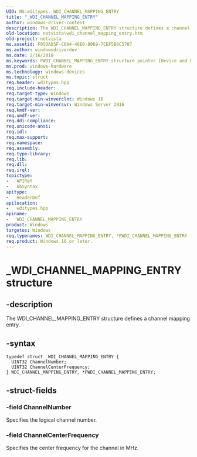 ```yaml
---
UID: NS:wditypes._WDI_CHANNEL_MAPPING_ENTRY
title: "_WDI_CHANNEL_MAPPING_ENTRY"
author: windows-driver-content
description: The WDI_CHANNEL_MAPPING_ENTRY structure defines a channel mapping entry.
old-location: netvista\wdi_channel_mapping_entry.htm
old-project: netvista
ms.assetid: F05DAD5F-C0A4-46E0-8069-7CEF5B6C5707
ms.author: windowsdriverdev
ms.date: 2/16/2018
ms.keywords: PWDI_CHANNEL_MAPPING_ENTRY structure pointer [Device and Driver Installation], PWDI_CHANNEL_MAPPING_ENTRY, wditypes/WDI_CHANNEL_MAPPING_ENTRY, wditypes/PWDI_CHANNEL_MAPPING_ENTRY, WDI_CHANNEL_MAPPING_ENTRY, netvista.wdi_channel_mapping_entry, *PWDI_CHANNEL_MAPPING_ENTRY, netvista.wifi_channel_mapping_entry, _WDI_CHANNEL_MAPPING_ENTRY, WDI_CHANNEL_MAPPING_ENTRY structure [Device and Driver Installation]
ms.prod: windows-hardware
ms.technology: windows-devices
ms.topic: struct
req.header: wditypes.hpp
req.include-header: 
req.target-type: Windows
req.target-min-winverclnt: Windows 10
req.target-min-winversvr: Windows Server 2016
req.kmdf-ver: 
req.umdf-ver: 
req.ddi-compliance: 
req.unicode-ansi: 
req.idl: 
req.max-support: 
req.namespace: 
req.assembly: 
req.type-library: 
req.lib: 
req.dll: 
req.irql: 
topictype:
-	APIRef
-	kbSyntax
apitype:
-	HeaderDef
apilocation:
-	wditypes.hpp
apiname:
-	WDI_CHANNEL_MAPPING_ENTRY
product: Windows
targetos: Windows
req.typenames: WDI_CHANNEL_MAPPING_ENTRY, *PWDI_CHANNEL_MAPPING_ENTRY
req.product: Windows 10 or later.
---
```


# _WDI_CHANNEL_MAPPING_ENTRY structure


## -description


The 
  WDI_CHANNEL_MAPPING_ENTRY structure defines a channel mapping entry.


## -syntax


````
typedef struct _WDI_CHANNEL_MAPPING_ENTRY {
  UINT32 ChannelNumber;
  UINT32 ChannelCenterFrequency;
} WDI_CHANNEL_MAPPING_ENTRY, *PWDI_CHANNEL_MAPPING_ENTRY;
````


## -struct-fields




### -field ChannelNumber

Specifies the logical channel number.


### -field ChannelCenterFrequency

Specifies the center frequency for the channel in MHz.

